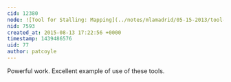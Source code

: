 ```yaml
---
cid: 12380
node: ![Tool for Stalling: Mapping](../notes/mlamadrid/05-15-2013/tool-for-stalling-mapping)
nid: 7593
created_at: 2015-08-13 17:22:56 +0000
timestamp: 1439486576
uid: 77
author: patcoyle
---
```


Powerful work. Excellent example of use of these tools.
